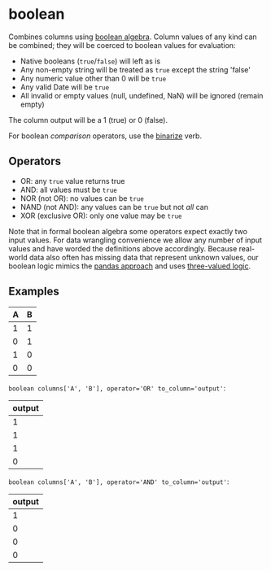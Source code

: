 # boolean

Combines columns using [boolean algebra](https://en.wikipedia.org/wiki/Boolean_algebra). Column values of any kind can be combined; they will be coerced to boolean values for evaluation:

- Native booleans (`true`/`false`) will left as is
- Any non-empty string will be treated as `true` except the string 'false'
- Any numeric value other than 0 will be `true`
- Any valid Date will be `true`
- All invalid or empty values (null, undefined, NaN) will be ignored (remain empty)

The column output will be a 1 (true) or 0 (false).

For boolean _comparison_ operators, use the [binarize](./binarize.md) verb.

## Operators

- OR: any `true` value returns true
- AND: all values must be `true`
- NOR (not OR): no values can be `true`
- NAND (not AND): any values can be `true` but not _all_ can
- XOR (exclusive OR): only one value may be `true`

Note that in formal boolean algebra some operators expect exactly two input values. For data wrangling convenience we allow any number of input values and have worded the definitions above accordingly. Because real-world data also often has missing data that represent unknown values, our boolean logic mimics the [pandas approach](https://pandas.pydata.org/pandas-docs/stable/user_guide/boolean.html) and uses [three-valued logic](https://en.wikipedia.org/wiki/Three-valued_logic).

## Examples

| A | B |
| - | - |
| 1 | 1 |
| 0 | 1 |
| 1 | 0 |
| 0 | 0 |

`boolean columns['A', 'B'], operator='OR' to_column='output'`:

| output |
| ------ |
| 1      |
| 1      |
| 1      |
| 0      |

`boolean columns['A', 'B'], operator='AND' to_column='output'`:

| output |
| ------ |
| 1      |
| 0      |
| 0      |
| 0      |

